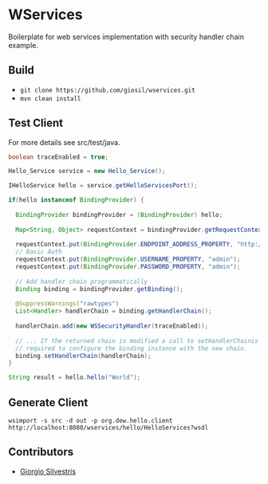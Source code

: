 # WServices

Boilerplate for web services implementation with security handler chain example.

## Build

- `git clone https://github.com/giosil/wservices.git`
- `mvn clean install`

## Test Client

For more details see src/test/java.

```java
boolean traceEnabled = true;

Hello_Service service = new Hello_Service();

IHelloService hello = service.getHelloServicesPort();

if(hello instanceof BindingProvider) {
  
  BindingProvider bindingProvider = (BindingProvider) hello;
  
  Map<String, Object> requestContext = bindingProvider.getRequestContext();
  
  requestContext.put(BindingProvider.ENDPOINT_ADDRESS_PROPERTY, "http://localhost:8080/wservices/hello/HelloServices?g=Ciao");
  // Basic Auth
  requestContext.put(BindingProvider.USERNAME_PROPERTY, "admin");
  requestContext.put(BindingProvider.PASSWORD_PROPERTY, "admin");
  
  // Add handler chain programmatically
  Binding binding = bindingProvider.getBinding();
  
  @SuppressWarnings("rawtypes")
  List<Handler> handlerChain = binding.getHandlerChain();
  
  handlerChain.add(new WSSecurityHandler(traceEnabled));
  
  // ... If the returned chain is modified a call to setHandlerChainis 
  // required to configure the binding instance with the new chain.
  binding.setHandlerChain(handlerChain);
}

String result = hello.hello("World");
```

## Generate Client

`wsimport -s src -d out -p org.dew.hello.client http://localhost:8080/wservices/hello/HelloServices?wsdl`

## Contributors

* [Giorgio Silvestris](https://github.com/giosil)
